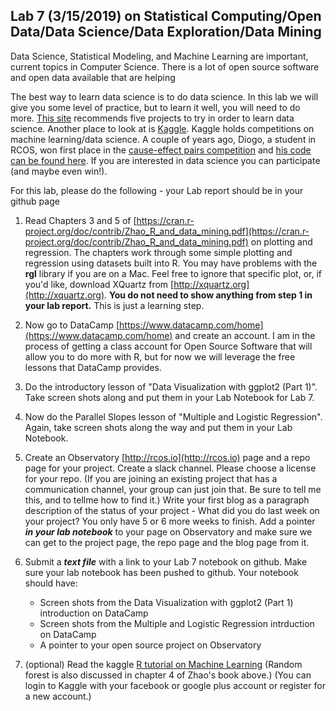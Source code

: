 ## Lab 7 (3/15/2019) on Statistical Computing/Open Data/Data Science/Data Exploration/Data Mining

Data Science, Statistical Modeling, and Machine Learning are important, current topics in Computer Science. There is a lot of open source software and open data available that are helping 

The best way to learn data science is to do data science. In this lab we will give you some level of practice, but to learn it well, you will need to do more. [This site](http://www.analyticsvidhya.com/blog/2014/11/data-science-projects-learn/) recommends five projects to try in order to learn data science. Another place to look at is [Kaggle](https://kaggle.com). Kaggle holds competitions on machine learning/data science. A couple of years ago, Diogo, a student in RCOS, won first place in the [cause-effect pairs competition](https://www.kaggle.com/c/cause-effect-pairs/forums/t/5702/code-of-top-ranking-participants/30618) and [his code can be found here](https://github.com/ProtoML/ProtoML). If you are interested in data science you can participate (and maybe even win!).

<!--Now let's look at Graduate Admissions data:

A Graduate Admssions dataset is [available in R](http://www.ats.ucla.edu/stat/data/binary.csv) If you issue a R Command str(admissions) tells you what the columns of this data set contain (namely admit (0 or 1), GRE score, GPA and Rank). There are 400 data points. First you have to convert the numerical entries into class variables) - These two command of R will do that

In R Studio select import dataset, import as CSV then rename the dataset from binary to admissions.

col_names <- names(admissions)

admissions[,col_names] <- lapply(admissions[,col_names] , factor)-->

For this lab, please do the following - your Lab report should be in your github page

1. Read Chapters 3 and 5 of [https://cran.r-project.org/doc/contrib/Zhao_R_and_data_mining.pdf](https://cran.r-project.org/doc/contrib/Zhao_R_and_data_mining.pdf) on plotting and regression. The chapters  work through some simple plotting and regression using datasets built into R. You may have problems with the **rgl** library if you are on a Mac. Feel free to ignore that specific plot, or, if you'd like, download XQuartz from [http://xquartz.org](http://xquartz.org). **You do not need to show anything from step 1 in your lab report.** This is just a learning step.
    
2. Now go to DataCamp [https://www.datacamp.com/home](https://www.datacamp.com/home) and create an account. I am in the process of getting a class account for Open Source Software that will allow you to do more with R, but for now we will leverage the free lessons that DataCamp provides.
3. Do the introductory lesson of "Data Visualization with ggplot2 (Part  1)". Take screen shots along and put them in your Lab Notebook for Lab 7.
4. Now do the Parallel Slopes lesson of "Multiple and Logistic Regression". Again, take screen shots along the way and put them in your Lab Notebook.
6.  Create an Observatory [http://rcos.io](http://rcos.io) page and a repo page for your project. Create a slack channel. Please choose a license for your repo. (If you are joining an existing project that has a communication channel, your group can just join that. Be sure to tell me this, and to tellme how to find it.)
Write your first blog as a paragraph description of the status of your project - What did you do last week on your project? You only have 5 or 6 more weeks to finish. Add a pointer ***in your lab notebook*** to your page on Observatory and make sure we can get to the project page, the repo page and the blog page from it.
5. Submit a ***text file*** with a link to your Lab 7 notebook on github. Make sure your lab notebook has been pushed to github. Your notebook should have:
     * Screen shots from the Data Visualization with ggplot2 (Part  1) introduction on DataCamp
     * Screen shots from the Multiple and Logistic Regression intrduction on DataCamp
     * A pointer to your open source project on Observatory
5. (optional) Read the kaggle [R tutorial on Machine Learning](https://www.datacamp.com/courses/kaggle-tutorial-on-machine-learing-the-sinking-of-the-titanic) (Random forest is also discussed in chapter 4 of Zhao's book above.)
(You can login to Kaggle with your facebook or google plus account or register for a new account.)

